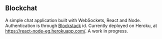 ## Blockchat

A simple chat application built with WebSockets, React and Node. Authentication is through [Blockstack](https://blockstack.org/) id. Currently deployed on Heroku, at https://react-node-eg.herokuapp.com/. A work in progress. 

